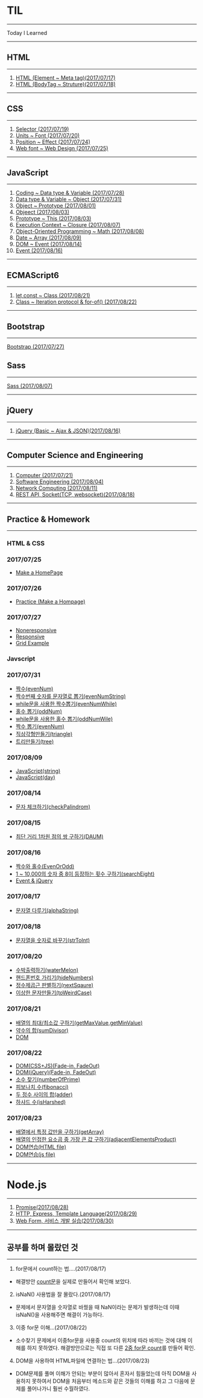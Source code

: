 # TIL
---
Today I Learned

---
## HTML
---
1. [HTML (Element ~ Meta tag)(2017/07/17)](./README/0717.md)  
2. [HTML (BodyTag ~ Struture)(2017/07/18)](./README/0718.md)

---
## CSS
--- 
1. [Selector (2017/07/19)](./README/0719.md)
2. [Units ~ Font (2017/07/20)](./README/0720.md)
3. [Position ~ Effect (2017/07/24)](./README/0724.md)
4. [Web font ~ Web Design (2017/07/25)](./README/0725.md)

---
## JavaScript
---
1. [Coding ~ Data type & Variable (2017/07/28)](./README/0728.md)
2. [Data type & Variable ~ Object (2017/07/31)](./README/0731.md)
3. [Object ~ Prototype (2017/08/01)](./README/0801.md)
4. [Objeect (2017/08/03)](./README/JSobject.md)
5. [Prototype ~ This (2017/08/03)](./README/0803.md)
6. [Execution Context ~ Closure (2017/08/07)](./README/0807JS.md)
7. [Object-Oriented Programming ~ Math (2017/08/08)](./README/0808.md)
8. [Date ~ Array (2017/08/09)](./README/0809.md)
9. [DOM ~ Event (2017/08/14)](./README/0814.md)
10. [Event (2017/08/16)](./README/0816JS.md)

---
## ECMAScript6
---
1. [let,const ~ Class (2017/08/21)](./README/0821.md)
2. [Class ~ Iteration protocol & for-of() (2017/08/22)](./README/0822.md)

---
## Bootstrap
---
[Bootstrap (2017/07/27)](./README/0727.md)

## Sass
---
[Sass (2017/08/07)](./README/0807sass.md)

---
## jQuery
---
1. [jQuery (Basic ~ Ajax & JSON)(2017/08/16)](./README/0816jQuery.md)

---
## Computer Science and Engineering
---
1. [Computer (2017/07/21)](./README/0721.md)
2. [Software Engineering (2017/08/04)](./README/0804.md)
3. [Network Computing (2017/08/11)](./README/0811.md)
4. [REST API, Socket(TCP, websocket)(2017/08/18)](./README/0818.md)

---
## Practice & Homework
---
### HTML & CSS
### 2017/07/25
- [Make a HomePage](./README/HomeWork/0725.html)
### 2017/07/26
- [Practice (Make a Hompage)](./README/First/0726.html)
### 2017/07/27
- [Noneresponsive](./README/HomeWork/Noneresposive.html)
- [Responsive](./README/HomeWork/Responsive.html)
- [Grid Example](./README/HomeWork/0727.html)
### Javscript
### 2017/07/31
- [짝수(evenNum)](./README/JavaScript/0731/evenNum.js)
- [짝수번째 숫자를 문자열로 뽑기(evenNumString)](./README/JavaScript/evenNumString.js)
- [while문을 사용한 짝수뽑기(evenNumWhile)](./README/JavaScript/0731/evenNumWhile.js)
- [홀수 뽑기(oddNum)](./README/JavaScript/0731/oddNum.js)
- [while문을 사용한 홀수 뽑기(oddNumWile)](./README/JavaScript/0731/oddNumWhile.js)
- [짝수 뽑기(evenNum)](./README/JavaScript/0731/evenNum.js)
- [직삼각형만들기(triangle)](./README/JavaScript/0731/triangle.js)
- [트리만들기(tree)](./README/JavaScript/0731/tree.js)
### 2017/08/09
- [JavaScript(string)](./README/JavaScript/0809/string.js)
- [JavaScript(day)](./README/JavaScript/0809/day.js)
### 2017/08/14
- [문자 체크하기(checkPalindrom)](./README/JavaScript/0814/checkPalindrom.js)
### 2017/08/15
- [최단 거리 1차원 점의 쌍 구하기(DAUM)](./README/JavaScript/0815/daum.js)
### 2017/08/16
- [짝수와 홀수(EvenOrOdd)](./README/JavaScript/0816/EvenOrOdd.js)
- [1 ~ 10,000의 숫자 중 8이 등장하는 횟수 구하기(searchEight)](./README/JavaScript/0816/searchEight.js)
- [Event & jQuery](./README/html/eventMouse.html)
### 2017/08/17
- [문자열 다루기(alphaString)](./README/JavaScript/0817/alphaString.js)
### 2017/08/18
- [문자열을 숫자로 바꾸기(strToInt)](./README/JavaScript/0818/strToInt.js)
### 2017/08/20
- [수박출력하기(waterMelon)](./README/JavaScript/0820/waterMelon.js)
- [핸드폰번호 가리기(hideNumbers)](./README/JavaScript/0820/hideNumbers.js)
- [정수제곱근 판별하기(nextSqaure)](./README/JavaScript/0820/nextSqaure.js)
- [이상한 문자만들기(toWeirdCase)](./README/JavaScript/0820/toWeirdCase.js)
### 2017/08/21
- [배열의 최대/최소값 구하기(getMaxValue,getMinValue)](./README/JavaScript/0821/getMaxValue.js)
- [약수의 합(sumDivisor)](./README/JavaScript/0821/sumDivisor.js)
- [DOM](./README/html/DOMHtml.html)
### 2017/08/22
- [DOM(CSS+JS)(Fade-in, FadeOut)](./README/html/fadeinCss.html)
- [DOM(jQuery)(Fade-in, FadeOut)](./README/html/fadeinjQuery.html)
- [소수 찾기(numberOfPrime)](./README/JavaScript/0822/numberOfPrime.js)
- [피보나치 수(fibonacci)](./README/JavaScript/0822/fibonacci.js)
- [두 정수 사이의 합(adder)](./README/JavaScript/0822/adder.js)
- [하샤드 수(isHarshed)](./README/JavaScript/0822/isHarshed.js)
### 2017/08/23
- [배열에서 특정 값만을 구하기(getArray)](./README/JavaScript/0823/getArray.js)
- [배열의 인접한 요소곱 중 가장 큰 값 구하기(adjacentElementsProduct)](./README/JavaScript/0823/adjacentElements.js)
- [DOM연습(HTML file)](./README/html/bookList.html)
- [DOM연습(js file)](./README/JavaScript/0823/adjacentElements.js)

- - -

# Node.js
---
1. [Promise(2017/08/28)](./README/0828.md)
2. [HTTP, Express, Template Language(2017/08/29)](./README/0829.md)
3. [Web Form, 서비스 개발 실습(2017/08/30)](./README/0830.md)


---
## 공부를 하며 몰랐던 것
---
1. for문에서 count하는 법....(2017/08/17)
- 해결방안 [count문](./README/JavaScript/count.js)을 실제로 만들어서 확인해 보았다.

2. isNaN() 사용법을 잘 몰랐다.(2017/08/17)
- 문제에서 문자열을 숫자열로 바꿨을 때 NaN이라는 문제가 발생하는데 이때 isNaN()을 사용해주면 해결이 가능하다.

3. 이중 for문 이해...(2017/08/22)
- 소수찾기 문제에서 이중for문을 사용중 count의 위치에 따라 바끼는 것에 대해 이해를 하지 못하였다. 해결방안으로는 직접 또 다른 [2중 for문 count](./README/JavaScript/countFor.js)를 만들어 확인.

4. DOM을 사용하여 HTML파일에 연결하는 법...(2017/08/23)
- DOM문제를 풀며 이해가 안되는 부분이 많아서 혼자서 힘들었는데 아직 DOM을 사용하지 못하여서 DOM을 처음부터 메소드와 같은 것들의 이해를 하고 그 다음에 문제를 풀어나가니 훨씬 수월하였다.